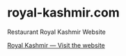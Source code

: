 # royal-kashmir.com

Restaurant Royal Kashmir Website

[Royal Kashmir &mdash; Visit the website](https://www.royal-kashmir.com/)
